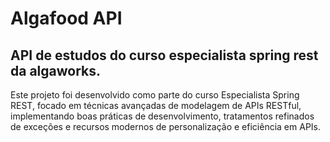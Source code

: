 # Algafood API

## API de estudos do curso especialista spring rest da algaworks.

Este projeto foi desenvolvido como parte do curso Especialista Spring REST, focado em técnicas avançadas de modelagem de APIs RESTful, implementando boas práticas de desenvolvimento, tratamentos refinados de exceções e recursos modernos de personalização e eficiência em APIs.
